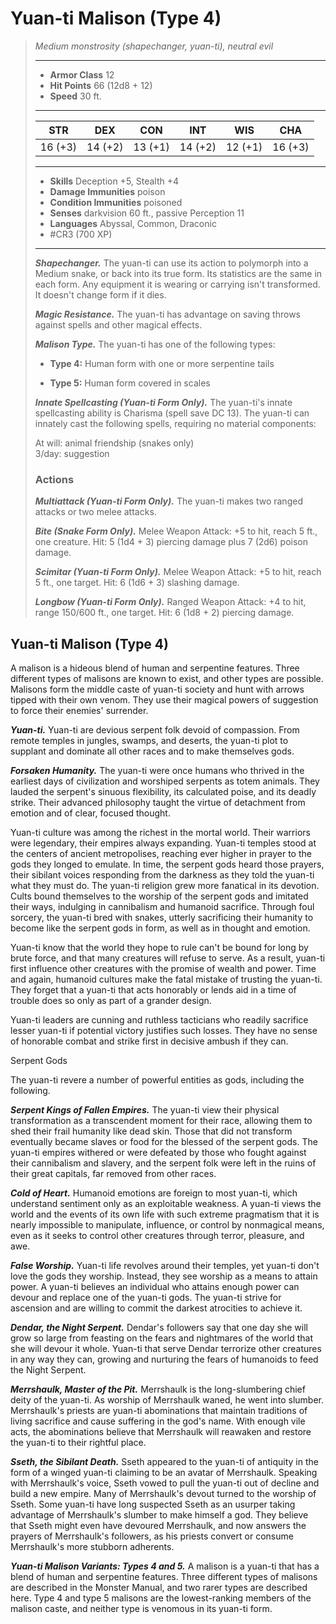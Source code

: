 # Yuan-ti Malison (Type 4)
>*Medium monstrosity (shapechanger, yuan-ti), neutral evil*
>___
>- **Armor Class** 12
>- **Hit Points** 66 (12d8 + 12)
>- **Speed** 30 ft.
>___
>|STR|DEX|CON|INT|WIS|CHA|
>|:---:|:---:|:---:|:---:|:---:|:---:|
>|16 (+3)|14 (+2)|13 (+1)|14 (+2)|12 (+1)|16 (+3)|
>___
>- **Skills** Deception +5, Stealth +4
>- **Damage Immunities** poison
>- **Condition Immunities** poisoned
>- **Senses** darkvision 60 ft., passive Perception 11
>- **Languages** Abyssal, Common, Draconic
>- #CR3 (700 XP)
>___
>***Shapechanger.*** The yuan-ti can use its action to polymorph into a Medium snake, or back into its true form. Its statistics are the same in each form. Any equipment it is wearing or carrying isn't transformed. It doesn't change form if it dies.  
>
>***Magic Resistance.*** The yuan-ti has advantage on saving throws against spells and other magical effects.  
>
>***Malison Type.*** The yuan-ti has one of the following types:  
>- **Type 4:** Human form with one or more serpentine tails
>
>- **Type 5:** Human form covered in scales
>
>
>***Innate Spellcasting (Yuan-ti Form Only).*** The yuan-ti's innate spellcasting ability is Charisma (spell save DC 13). The yuan-ti can innately cast the following spells, requiring no material components:  
>
>At will: animal friendship (snakes only)  
>3/day: suggestion  
>
>### Actions
>***Multiattack (Yuan-ti Form Only).*** The yuan-ti makes two ranged attacks or two melee attacks.  
>
>***Bite (Snake Form Only).*** Melee Weapon Attack: +5 to hit, reach 5 ft., one creature. Hit: 5 (1d4 + 3) piercing damage plus 7 (2d6) poison damage.  
>
>***Scimitar (Yuan-ti Form Only).*** Melee Weapon Attack: +5 to hit, reach 5 ft., one target. Hit: 6 (1d6 + 3) slashing damage.  
>
>***Longbow (Yuan-ti Form Only).*** Ranged Weapon Attack: +4 to hit, range 150/600 ft., one target. Hit: 6 (1d8 + 2) piercing damage.

## Yuan-ti Malison (Type 4)

A malison is a hideous blend of human and serpentine features. Three different types of malisons are known to exist, and other types are possible. Malisons form the middle caste of yuan-ti society and hunt with arrows tipped with their own venom. They use their magical powers of suggestion to force their enemies' surrender.

***Yuan-ti.*** Yuan-ti are devious serpent folk devoid of compassion. From remote temples in jungles, swamps, and deserts, the yuan-ti plot to supplant and dominate all other races and to make themselves gods.

***Forsaken Humanity.***  The yuan-ti were once humans who thrived in the earliest days of civilization and worshiped serpents as totem animals. They lauded the serpent's sinuous flexibility, its calculated poise, and its deadly strike. Their advanced philosophy taught the virtue of detachment from emotion and of clear, focused thought.

Yuan-ti culture was among the richest in the mortal world. Their warriors were legendary, their empires always expanding. Yuan-ti temples stood at the centers of ancient metropolises, reaching ever higher in prayer to the gods they longed to emulate. In time, the serpent gods heard those prayers, their sibilant voices responding from the darkness as they told the yuan-ti what they must do. The yuan-ti religion grew more fanatical in its devotion. Cults bound themselves to the worship of the serpent gods and imitated their ways, indulging in cannibalism and humanoid sacrifice. Through foul sorcery, the yuan-ti bred with snakes, utterly sacrificing their humanity to become like the serpent gods in form, as well as in thought and emotion.

Yuan-ti know that the world they hope to rule can't be bound for long by brute force, and that many creatures will refuse to serve. As a result, yuan-ti first influence other creatures with the promise of wealth and power. Time and again, humanoid cultures make the fatal mistake of trusting the yuan-ti. They forget that a yuan-ti that acts honorably or lends aid in a time of trouble does so only as part of a grander design.

Yuan-ti leaders are cunning and ruthless tacticians who readily sacrifice lesser yuan-ti if potential victory justifies such losses. They have no sense of honorable combat and strike first in decisive ambush if they can.

Serpent Gods

The yuan-ti revere a number of powerful entities as gods, including the following.

***Serpent Kings of Fallen Empires.***  The yuan-ti view their physical transformation as a transcendent moment for their race, allowing them to shed their frail humanity like dead skin. Those that did not transform eventually became slaves or food for the blessed of the serpent gods. The yuan-ti empires withered or were defeated by those who fought against their cannibalism and slavery, and the serpent folk were left in the ruins of their great capitals, far removed from other races.

***Cold of Heart.***  Humanoid emotions are foreign to most yuan-ti, which understand sentiment only as an exploitable weakness. A yuan-ti views the world and the events of its own life with such extreme pragmatism that it is nearly impossible to manipulate, influence, or control by nonmagical means, even as it seeks to control other creatures through terror, pleasure, and awe.

***False Worship.***  Yuan-ti life revolves around their temples, yet yuan-ti don't love the gods they worship. Instead, they see worship as a means to attain power. A yuan-ti believes an individual who attains enough power can devour and replace one of the yuan-ti gods. The yuan-ti strive for ascension and are willing to commit the darkest atrocities to achieve it.

***Dendar, the Night Serpent.***  Dendar's followers say that one day she will grow so large from feasting on the fears and nightmares of the world that she will devour it whole. Yuan-ti that serve Dendar terrorize other creatures in any way they can, growing and nurturing the fears of humanoids to feed the Night Serpent.

***Merrshaulk, Master of the Pit.***  Merrshaulk is the long-slumbering chief deity of the yuan-ti. As worship of Merrshaulk waned, he went into slumber. Merrshaulk's priests are yuan-ti abominations that maintain traditions of living sacrifice and cause suffering in the god's name. With enough vile acts, the abominations believe that Merrshaulk will reawaken and restore the yuan-ti to their rightful place.

***Sseth, the Sibilant Death.***  Sseth appeared to the yuan-ti of antiquity in the form of a winged yuan-ti claiming to be an avatar of Merrshaulk. Speaking with Merrshaulk's voice, Sseth vowed to pull the yuan-ti out of decline and build a new empire. Many of Merrshaulk's devout turned to the worship of Sseth. Some yuan-ti have long suspected Sseth as an usurper taking advantage of Merrshaulk's slumber to make himself a god. They believe that Sseth might even have devoured Merrshaulk, and now answers the prayers of Merrshaulk's followers, as his priests convert or consume Merrshaulk's more stubborn adherents.

***Yuan-ti Malison Variants: Types 4 and 5.*** A malison is a yuan-ti that has a blend of human and serpentine features. Three different types of malisons are described in the Monster Manual, and two rarer types are described here. Type 4 and type 5 malisons are the lowest-ranking members of the malison caste, and neither type is venomous in its yuan-ti form.